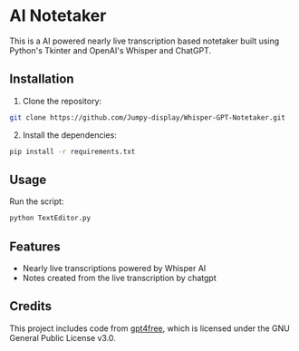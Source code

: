 # AI Notetaker

This is a AI powered nearly live transcription based notetaker built using Python's Tkinter and OpenAI's Whisper and ChatGPT.

## Installation

1. Clone the repository:
```bash
git clone https://github.com/Jumpy-display/Whisper-GPT-Notetaker.git
```
2. Install the dependencies:
```bash
pip install -r requirements.txt
```
## Usage
Run the script:
```bash
python TextEditor.py
```
## Features
- Nearly live transcriptions powered by Whisper AI
- Notes created from the live transcription by chatgpt

## Credits
This project includes code from [gpt4free](https://github.com/xtekky/gpt4free.git), which is licensed under the GNU General Public License v3.0. 
